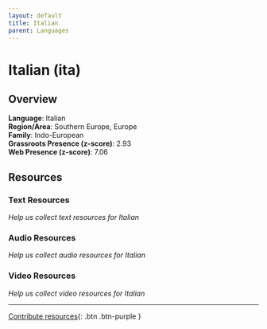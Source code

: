 ```yaml
---
layout: default
title: Italian
parent: Languages
---
```


# Italian (ita)

## Overview

**Language**: Italian  
**Region/Area**: Southern Europe, Europe  
**Family**: Indo-European  
**Grassroots Presence (z-score)**: 2.93  
**Web Presence (z-score)**: 7.06  

## Resources

### Text Resources
*Help us collect text resources for Italian*

### Audio Resources
*Help us collect audio resources for Italian*

### Video Resources
*Help us collect video resources for Italian*

---

[Contribute resources](https://forms.office.com/e/1SfLJx3u1r){: .btn .btn-purple }
